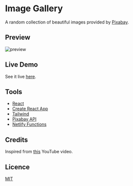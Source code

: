 # Image Gallery

A random collection of beautiful images provided by [Pixabay](https://pixabay.com).

## Preview

![preview](https://user-images.githubusercontent.com/48406108/120775387-c6463200-c540-11eb-92d6-d1928d54dc1e.gif)

## Live Demo

See it live [here](https://an-image-gallery.netlify.app).

## Tools

- [React](https://reactjs.org)
- [Create React App](https://create-react-app.dev)
- [Tailwind](https://tailwindcss.com)
- [Pixabay API](https://pixabay.com/api/docs)
- [Netlify Functions](https://www.netlify.com/products/functions)

## Credits

Inspired from [this](https://youtu.be/FiGmAI5e91M) YouTube video.

## Licence

[MIT](https://choosealicense.com/licenses/mit)
